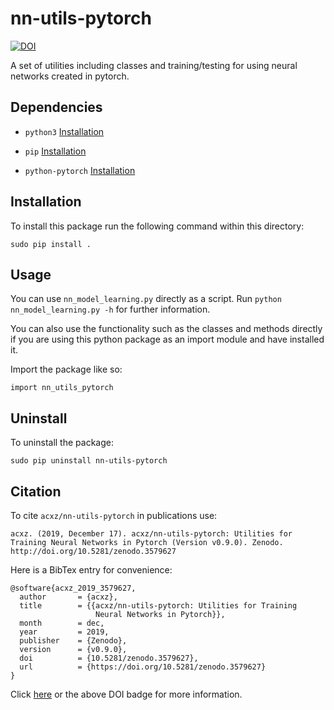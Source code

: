 # nn-utils-pytorch

[![DOI](https://zenodo.org/badge/DOI/10.5281/zenodo.3579627.svg)](https://doi.org/10.5281/zenodo.3579627)

A set of utilities including classes and training/testing for using neural
networks created in pytorch.

## Dependencies

- `python3` [Installation](https://www.python.org/downloads/)

- `pip` [Installation](https://pip.pypa.io/en/stable/installing/)

- `python-pytorch` [Installation](https://pytorch.org/get-started/locally/)

## Installation

To install this package run the following command within this directory:

    sudo pip install .

## Usage

You can use `nn_model_learning.py` directly as a script.
Run `python nn_model_learning.py -h` for further information.

You can also use the functionality such as the classes and methods directly if
you are using this python package as an import module and have installed it.

Import the package like so:

    import nn_utils_pytorch

## Uninstall

To uninstall the package:

    sudo pip uninstall nn-utils-pytorch

## Citation
To cite `acxz/nn-utils-pytorch` in publications use:

```
acxz. (2019, December 17). acxz/nn-utils-pytorch: Utilities for Training Neural Networks in Pytorch (Version v0.9.0). Zenodo. http://doi.org/10.5281/zenodo.3579627
```

Here is a BibTex entry for convenience:

```
@software{acxz_2019_3579627,
  author       = {acxz},
  title        = {{acxz/nn-utils-pytorch: Utilities for Training 
                   Neural Networks in Pytorch}},
  month        = dec,
  year         = 2019,
  publisher    = {Zenodo},
  version      = {v0.9.0},
  doi          = {10.5281/zenodo.3579627},
  url          = {https://doi.org/10.5281/zenodo.3579627}
}
```

Click [here](https://zenodo.org/record/3579627) or the above DOI badge for more information.

